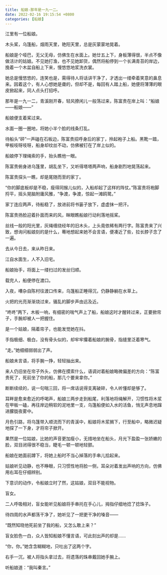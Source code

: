 ```yaml
---
title: 船娘-那年是一九一二。
date: 2022-02-16 19:15:54 +0800
categories: [船娘]
---
```


江里有一位船娘。

木头桨，乌篷船，烟雨天里，艳阳天里，总是灰蒙蒙地晃着。

船娘是个哑巴，无父无母，仿佛生在水面上。她廿五上下，身板薄得很，半点不像做活计的姑娘。不见她打渔，也不见她卸货，偶然将船停到一个长满青苔的岸边，挽着一个木盆自船上下来，慢悠悠地浆洗衣裳。

她总是慢悠悠的，连笑也是，需得待人将话讲干净了，才透出一缕牵着笑意的鼻息来。因着这个，有人心想她是聋的，但却不是，每回有人踏上船，她便将薄薄的眼皮掀起来，同人点头打招呼。

那年是一九一二，青溪刚开春，轻风撩闲儿一般荡过来，陈富贵在岸上叫：“船娘——船娘——”

船娘便支着桨过来。

水面一圈一圈地，将她小半个脸的线条打乱。

待船头“砰”一声磕在石板边，陈富贵招呼身后的家丁，拎起袍子上船。黑靴一踏，甲板吱呀吱呀，船身却纹丝不动，仿佛被钉在了岸上似的。

船娘停下理绳索的手，抬头瞧他一眼。

陈富贵俯身进乌篷里，胡乱坐下，又听得塔塔两声响，船身剧烈地晃荡起来。

陈富贵探头一瞧，却是尾随而至的家丁。

“你的脚底板却是不稳，瘦得同猴儿似的，入船却起了这样的阵仗。”陈富贵将袍脚捋平，摇头晃脑附庸风雅，“争渡，争渡，惊起一滩鸥鹭。”

家丁连应两声，待船稳了，放进前将书篓子放下，虚虚抹一把汗。

陈富贵扬脸迎着扑面而来的风，眯眼瞧船娘行动利落地摇桨。

丝线一般的阳光里，灰绳缠绕经年的旧木头，上头竟依稀有两行字。陈富贵来了兴致，想询问船娘刻的是什么，蓦地想起来她不会言语，便凑近了些，拉长脖子念了一遍。

去从今日去，来从昨日来。

江自水面生，人不入旧宅。

船娘抬手，将面上一缕扫过的发丝归顺。

载完人，船便停在渡口。

入夜，嘈杂自陈村往渡口传来，乌篷船正睡得沉，仍静静躺在水草上。

火把的光亮渐渐烧过来，骚乱的脚步声由远及近。

“咚咚”两下，木板一响，有细密的喘气声上了船，船娘这时才醒转过来，正要掀帘子，手腕却被人一把握住。

是一个姑娘，隔着帘子，也能发觉她在抖。

手指极细、极白，没有骨头似的，却牢牢攥着船娘的腕骨，指缝里泛着寒气。

“走。”她细细弱弱出了声。

船娘未言语，将手腕一挣，轻轻抽出来。

来人仍旧坐在帘子外头，仿佛在摸索什么，语调对着船娘略微偏差的方向：“陈富贵死了，死前坐了你的船，那几个要来拿你。”

断断续续的，说一句喘三回，将一席话说得支离破碎，令人听懂却是够了。

耳畔是愈来愈近的呼喝声，船娘三两步走到船尾，利落地将绳解开，习惯性将木浆在甲板一磕，再往岸边稍软的泥地里一支，乌篷船便如入水的活鱼，悄无声息地蹿进朦胧夜雾中。

月色引路，将乌篷带入顺流而下的青溪中，船娘将木浆搁下，行至船中，略微迟疑地探了一下身，才将帘子掀开。

果然是一位姑娘，比她的声音更加瘦小，无措地坐在船头，月光下盈盈一张娇嫩的脸，双目闭得很不稳当，睫毛一顿一顿地轻颤。

船娘在她面前蹲下，将她上船时不当心掉落的手串儿拾起来。

姑娘听见动静，也不睁眼，只习惯性地将脸一侧，耳朵对着发出声响的方向，仿佛用右耳在仔细辨别。

下意识的动作，令船娘立时了然，这姑娘，双目不能视物。

盲女。

二人呼吸相对，盲女能听见船娘将手串托在手心儿，拇指仔细地捻了捻珠子。

待四周的水声都荡干净了，她听见了一把更干净的嗓音——

“既然知晓他死前坐了我的船，又怎么敢上来？”

盲女脸色一白，众人皆知船娘不懂言语，可此刻出声的却是……

“你，你。”她含含糊糊地，只吐出了这两个字。

右手一沉，被人将指头拿过去，将遗落的珠串戴回她手腕上。

听船娘道：“我叫秦言。”

